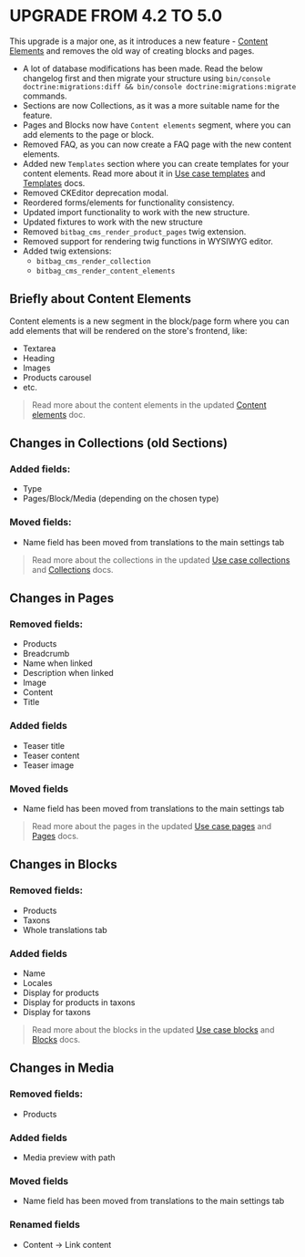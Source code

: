 # UPGRADE FROM 4.2 TO 5.0

This upgrade is a major one, as it introduces a new feature - [Content Elements](doc/content_elements.md)
and removes the old way of creating blocks and pages.

* A lot of database modifications has been made. Read the below changelog first and then migrate your structure using
  `bin/console doctrine:migrations:diff && bin/console doctrine:migrations:migrate` commands.
* Sections are now Collections, as it was a more suitable name for the feature.
* Pages and Blocks now have `Content elements` segment, where you can add elements to the page or block.
* Removed FAQ, as you can now create a FAQ page with the new content elements.
* Added new `Templates` section where you can create templates for your content elements. Read more about it in [Use case templates](doc/use_case_templates.md)
and [Templates](doc/templates.md) docs.
* Removed CKEditor deprecation modal.
* Reordered forms/elements for functionality consistency.
* Updated import functionality to work with the new structure.
* Updated fixtures to work with the new structure
* Removed `bitbag_cms_render_product_pages` twig extension.
* Removed support for rendering twig functions in WYSIWYG editor.
* Added twig extensions: 
  * `bitbag_cms_render_collection`
  * `bitbag_cms_render_content_elements`

## Briefly about Content Elements

Content elements is a new segment in the block/page form where you can add elements that will be rendered on the store's frontend, like:
* Textarea
* Heading
* Images
* Products carousel
* etc.

> Read more about the content elements in the updated [Content elements](doc/content_elements.md) doc.

## Changes in Collections (old Sections)

### Added fields:

* Type
* Pages/Block/Media (depending on the chosen type)

### Moved fields:

* Name field has been moved from translations to the main settings tab

> Read more about the collections in the updated [Use case collections](doc/use_case_collections.md) and [Collections](doc/collections.md) docs.

## Changes in Pages

### Removed fields:

* Products
* Breadcrumb
* Name when linked
* Description when linked
* Image
* Content
* Title

### Added fields

* Teaser title
* Teaser content
* Teaser image

### Moved fields

* Name field has been moved from translations to the main settings tab

> Read more about the pages in the updated [Use case pages](doc/use_case_pages.md) and [Pages](doc/pages.md) docs.

## Changes in Blocks

### Removed fields:

* Products
* Taxons
* Whole translations tab

### Added fields

* Name
* Locales
* Display for products
* Display for products in taxons
* Display for taxons

> Read more about the blocks in the updated [Use case blocks](doc/use_case_blocks.md) and [Blocks](doc/blocks.md) docs.

## Changes in Media

### Removed fields:

* Products

### Added fields

* Media preview with path

### Moved fields

* Name field has been moved from translations to the main settings tab

### Renamed fields

* Content -> Link content
